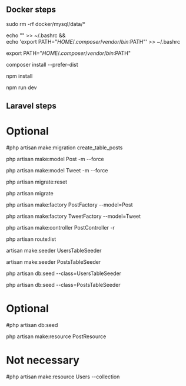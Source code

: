 
## Docker steps
sudo rm -rf docker/mysql/data/*

echo "" >> ~/.bashrc && \
    echo 'export PATH="$HOME/.composer/vendor/bin:$PATH"' >> ~/.bashrc
    
export PATH="$HOME/.composer/vendor/bin:$PATH"

composer install --prefer-dist

npm install

npm run dev

## Laravel steps

# Optional
#php artisan make:migration create_table_posts

php artisan make:model Post -m --force

php artisan make:model Tweet -m --force

php artisan migrate:reset

php artisan migrate

php artisan make:factory PostFactory --model=Post

php artisan make:factory TweetFactory --model=Tweet

php artisan make:controller PostController -r

php artisan route:list 

artisan make:seeder UsersTableSeeder

artisan make:seeder PostsTableSeeder

php artisan db:seed --class=UsersTableSeeder

php artisan db:seed --class=PostsTableSeeder

# Optional
#php artisan db:seed

php artisan make:resource PostResource

# Not necessary
#php artisan make:resource Users --collection